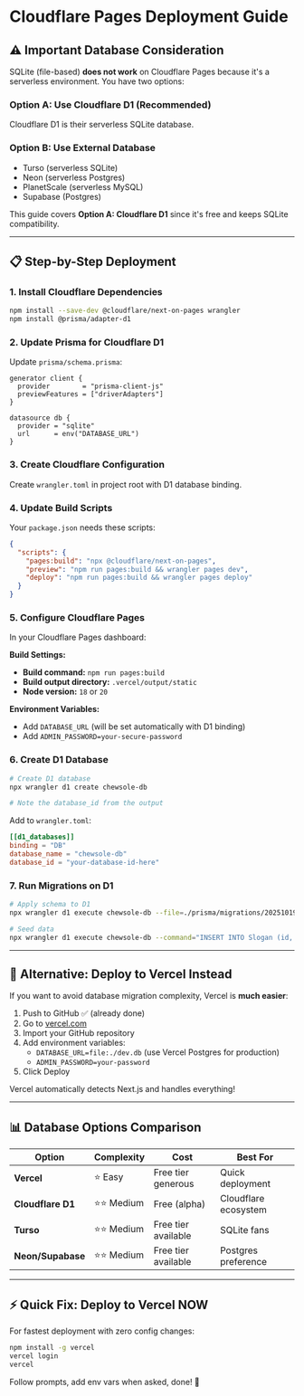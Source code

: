 # Cloudflare Pages Deployment Guide

## ⚠️ Important Database Consideration

SQLite (file-based) **does not work** on Cloudflare Pages because it's a serverless environment. You have two options:

### Option A: Use Cloudflare D1 (Recommended)
Cloudflare D1 is their serverless SQLite database.

### Option B: Use External Database
- Turso (serverless SQLite)
- Neon (serverless Postgres)
- PlanetScale (serverless MySQL)
- Supabase (Postgres)

This guide covers **Option A: Cloudflare D1** since it's free and keeps SQLite compatibility.

---

## 📋 Step-by-Step Deployment

### 1. Install Cloudflare Dependencies

```bash
npm install --save-dev @cloudflare/next-on-pages wrangler
npm install @prisma/adapter-d1
```

### 2. Update Prisma for Cloudflare D1

Update `prisma/schema.prisma`:
```prisma
generator client {
  provider        = "prisma-client-js"
  previewFeatures = ["driverAdapters"]
}

datasource db {
  provider = "sqlite"
  url      = env("DATABASE_URL")
}
```

### 3. Create Cloudflare Configuration

Create `wrangler.toml` in project root with D1 database binding.

### 4. Update Build Scripts

Your `package.json` needs these scripts:
```json
{
  "scripts": {
    "pages:build": "npx @cloudflare/next-on-pages",
    "preview": "npm run pages:build && wrangler pages dev",
    "deploy": "npm run pages:build && wrangler pages deploy"
  }
}
```

### 5. Configure Cloudflare Pages

In your Cloudflare Pages dashboard:

**Build Settings:**
- **Build command:** `npm run pages:build`
- **Build output directory:** `.vercel/output/static`
- **Node version:** `18` or `20`

**Environment Variables:**
- Add `DATABASE_URL` (will be set automatically with D1 binding)
- Add `ADMIN_PASSWORD=your-secure-password`

### 6. Create D1 Database

```bash
# Create D1 database
npx wrangler d1 create chewsole-db

# Note the database_id from the output
```

Add to `wrangler.toml`:
```toml
[[d1_databases]]
binding = "DB"
database_name = "chewsole-db"
database_id = "your-database-id-here"
```

### 7. Run Migrations on D1

```bash
# Apply schema to D1
npx wrangler d1 execute chewsole-db --file=./prisma/migrations/20251019044114_init/migration.sql

# Seed data
npx wrangler d1 execute chewsole-db --command="INSERT INTO Slogan (id, text, active, weight) VALUES ('cm2x1', 'Save the planet! Chew flip-flops!', 1, 1);"
```

---

## 🔄 Alternative: Deploy to Vercel Instead

If you want to avoid database migration complexity, Vercel is **much easier**:

1. Push to GitHub ✅ (already done)
2. Go to [vercel.com](https://vercel.com)
3. Import your GitHub repository
4. Add environment variables:
   - `DATABASE_URL=file:./dev.db` (use Vercel Postgres for production)
   - `ADMIN_PASSWORD=your-password`
5. Click Deploy

Vercel automatically detects Next.js and handles everything!

---

## 📊 Database Options Comparison

| Option | Complexity | Cost | Best For |
|--------|-----------|------|----------|
| **Vercel** | ⭐ Easy | Free tier generous | Quick deployment |
| **Cloudflare D1** | ⭐⭐ Medium | Free (alpha) | Cloudflare ecosystem |
| **Turso** | ⭐⭐ Medium | Free tier available | SQLite fans |
| **Neon/Supabase** | ⭐⭐ Medium | Free tier available | Postgres preference |

---

## ⚡ Quick Fix: Deploy to Vercel NOW

For fastest deployment with zero config changes:

```bash
npm install -g vercel
vercel login
vercel
```

Follow prompts, add env vars when asked, done! 🎉

